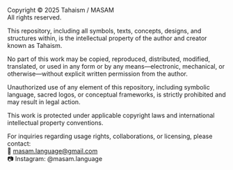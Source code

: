 Copyright © 2025 Tahaism / MASAM  
All rights reserved.

This repository, including all symbols, texts, concepts, designs, and structures within, is the intellectual property of the author and creator known as Tahaism.

No part of this work may be copied, reproduced, distributed, modified, translated, or used in any form or by any means—electronic, mechanical, or otherwise—without explicit written permission from the author.

Unauthorized use of any element of this repository, including symbolic language, sacred logos, or conceptual frameworks, is strictly prohibited and may result in legal action.

This work is protected under applicable copyright laws and international intellectual property conventions.

For inquiries regarding usage rights, collaborations, or licensing, please contact:  
📧 masam.language@gmail.com  
📷 Instagram: @masam.language
